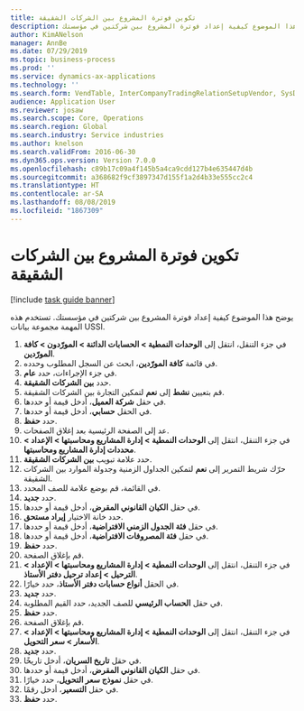 ```yaml
---
title: تكوين فوترة المشروع بين الشركات الشقيقة
description: يوضح هذا الموضوع كيفية إعداد فوترة المشروع بين شركتين في مؤسستك.
author: KimANelson
manager: AnnBe
ms.date: 07/29/2019
ms.topic: business-process
ms.prod: ''
ms.service: dynamics-ax-applications
ms.technology: ''
ms.search.form: VendTable, InterCompanyTradingRelationSetupVendor, SysDataAreaSelectLookup, ProjParameters, ProjPosting, ProjTransferPrice
audience: Application User
ms.reviewer: josaw
ms.search.scope: Core, Operations
ms.search.region: Global
ms.search.industry: Service industries
ms.author: knelson
ms.search.validFrom: 2016-06-30
ms.dyn365.ops.version: Version 7.0.0
ms.openlocfilehash: c89b17c09a4f145b5a4ca9cdd127b4e635447d4b
ms.sourcegitcommit: a368682f9cf3897347d155f1a2d4b33e555cc2c4
ms.translationtype: HT
ms.contentlocale: ar-SA
ms.lasthandoff: 08/08/2019
ms.locfileid: "1867309"
---
```

# <a name="configure-intercompany-project-invoicing"></a>تكوين فوترة المشروع بين الشركات الشقيقة

[!include [task guide banner](../../includes/task-guide-banner.md)]

يوضح هذا الموضوع كيفية إعداد فوترة المشروع بين شركتين في مؤسستك. تستخدم هذه المهمة مجموعة بيانات USSI.

1. في جزء التنقل، انتقل إلى **الوحدات النمطية > الحسابات الدائنة > المورّدون > كافة المورّدين**.
2. في قائمة **كافة المورّدين**، ابحث عن السجل المطلوب وحدده.
3. في جزء الإجراءات، حدد **عام**.
4. حدد **بين الشركات الشقيقة‬**.
5. قم بتعيين **نشط** إلى **نعم** لتمكين التجارة بين الشركات الشقيقة.
6. في حقل **شركة العميل**، أدخل قيمة أو حددها.
7. في الحقل **حسابي**، أدخل قيمة أو حددها.
8. حدد **حفظ**.
9. عد إلى الصفحة الرئيسية بعد إغلاق الصفحات.
10. في جزء التنقل، انتقل إلى **الوحدات النمطية > إدارة المشاريع ومحاسبتها > الإعداد > محددات إدارة المشاريع ومحاسبتها‬**.
11. حدد علامة تبويب **بين الشركات الشقيقة**.
12. حرّك شريط التمرير إلى **نعم** لتمكين الجداول الزمنية وجدولة الموارد بين الشركات الشقيقة.
13. في القائمة، قم بوضع علامة للصف المحدد.
14. حدد **جديد**.
15. في حقل **الكيان القانوني المقرض**، أدخل قيمة أو حددها.
16. حدد خانة الاختيار **إيراد مستحق**.
17. في حقل **فئة الجدول الزمني الافتراضية**، أدخل قيمة أو حددها.
18. في حقل **فئة المصروفات الافتراضية‬**، أدخل قيمة أو حددها.
19. حدد **حفظ**.
20. قم بإغلاق الصفحة.
21. في جزء التنقل، انتقل إلى **الوحدات النمطية > إدارة المشاريع ومحاسبتها‬‬ > الإعداد > الترحيل > إعداد ترحيل دفتر الأستاذ‬**.
22. في الحقل **أنواع حسابات دفتر الأستاذ**، حدد خيارًا.
23. حدد **جديد**.
24. في حقل **الحساب الرئيسي** للصف الجديد، حدد القيم المطلوبة.
25. حدد **حفظ**.
26. قم بإغلاق الصفحة.
27. في جزء التنقل، انتقل إلى **الوحدات النمطية > إدارة المشاريع ومحاسبتها‬‬ > الإعداد > الأسعار > سعر التحويل‬**.
28. حدد **جديد**.
29. في حقل **تاريخ السريان**، أدخل تاريخًا.
30. في حقل **الكيان القانوني المقرض**، أدخل قيمة أو حددها.
31. في حقل **نموذج سعر التحويل**، حدد خيارًا.
32. في حقل **التسعير‬**، أدخل رقمًا.
33. حدد **حفظ**.

